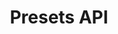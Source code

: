 ---
title: Presets API
description: TBC
openAPISpec: https://raw.githubusercontent.com/AdobeDocs/journey-optimizer-apis/main/src/swagger-specs/presets.yaml
--- 